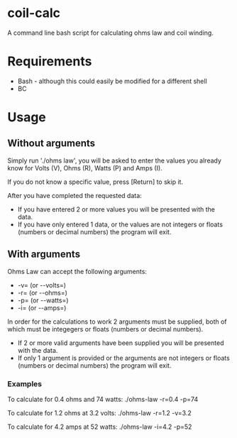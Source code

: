 # coil-calc
A command line bash script for calculating ohms law and coil winding.

# Requirements
* Bash - although this could easily be modified for a different shell
* BC

# Usage 
## Without arguments 
Simply run './ohms law', you will be asked to enter the values you already know for Volts (V), Ohms (R), Watts (P) and Amps (I).

If you do not know a specific value, press [Return] to skip it.

After you have completed the requested data:

* If you have entered 2 or more values you will be presented with the data.
* If you have only entered 1 data, or the values are not integers or floats (numbers or decimal numbers) the program will exit.

## With arguments 
Ohms Law can accept the following arguments:
* -v= (or --volts=)
* -r= (or --ohms=)
* -p= (or --watts=)
* -i= (or --amps=)

In order for the calculations to work 2 arguments must be supplied, both of which must be integegers or floats (numbers or decimal numbers).

* If 2 or more valid arguments have been supplied you will be presented with the data.
* If only 1 argument is provided or the arguments are not integers or floats (numbers or decimal numbers) the program will exit.

### Examples
To calculate for 0.4 ohms and 74 watts:
./ohms-law -r=0.4 -p=74

To calculate for 1.2 ohms at 3.2 volts:
./ohms-law -r=1.2 -v=3.2

To calculate for 4.2 amps at 52 watts:
./ohms-law -i=4.2 -p=52